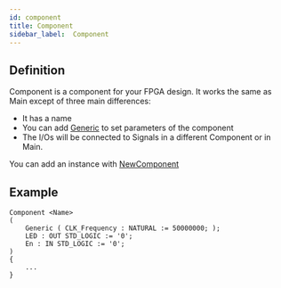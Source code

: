 ```yaml
---
id: component
title: Component
sidebar_label:  Component
---
```


## Definition

Component is a component for your FPGA design.
It works the same as Main except of three main differences: 
- It has a name
- You can add [Generic](/docs/vhdp/structuralsyntax/generic) to set parameters of the component 
- The I/Os will be connected to Signals in a different Component or in Main.


You can add an instance with [NewComponent](/docs/vhdp/structuralsyntax/newcomponent)



## Example
```vhdp
Component <Name>
(
    Generic ( CLK_Frequency : NATURAL := 50000000; );
    LED : OUT STD_LOGIC := '0';
    En : IN STD_LOGIC := '0';
)
{
    ...
}
```
